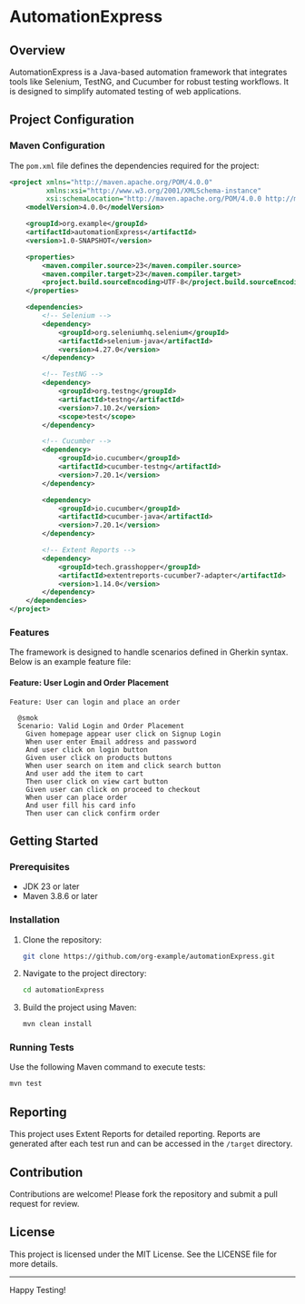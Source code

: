 # AutomationExpress

## Overview
AutomationExpress is a Java-based automation framework that integrates tools like Selenium, TestNG, and Cucumber for robust testing workflows. It is designed to simplify automated testing of web applications.

## Project Configuration

### Maven Configuration
The `pom.xml` file defines the dependencies required for the project:

```xml
<project xmlns="http://maven.apache.org/POM/4.0.0"
         xmlns:xsi="http://www.w3.org/2001/XMLSchema-instance"
         xsi:schemaLocation="http://maven.apache.org/POM/4.0.0 http://maven.apache.org/xsd/maven-4.0.0.xsd">
    <modelVersion>4.0.0</modelVersion>

    <groupId>org.example</groupId>
    <artifactId>automationExpress</artifactId>
    <version>1.0-SNAPSHOT</version>

    <properties>
        <maven.compiler.source>23</maven.compiler.source>
        <maven.compiler.target>23</maven.compiler.target>
        <project.build.sourceEncoding>UTF-8</project.build.sourceEncoding>
    </properties>

    <dependencies>
        <!-- Selenium -->
        <dependency>
            <groupId>org.seleniumhq.selenium</groupId>
            <artifactId>selenium-java</artifactId>
            <version>4.27.0</version>
        </dependency>

        <!-- TestNG -->
        <dependency>
            <groupId>org.testng</groupId>
            <artifactId>testng</artifactId>
            <version>7.10.2</version>
            <scope>test</scope>
        </dependency>

        <!-- Cucumber -->
        <dependency>
            <groupId>io.cucumber</groupId>
            <artifactId>cucumber-testng</artifactId>
            <version>7.20.1</version>
        </dependency>

        <dependency>
            <groupId>io.cucumber</groupId>
            <artifactId>cucumber-java</artifactId>
            <version>7.20.1</version>
        </dependency>

        <!-- Extent Reports -->
        <dependency>
            <groupId>tech.grasshopper</groupId>
            <artifactId>extentreports-cucumber7-adapter</artifactId>
            <version>1.14.0</version>
        </dependency>
    </dependencies>
</project>
```

### Features
The framework is designed to handle scenarios defined in Gherkin syntax. Below is an example feature file:

#### Feature: User Login and Order Placement
```gherkin
Feature: User can login and place an order

  @smok
  Scenario: Valid Login and Order Placement
    Given homepage appear user click on Signup Login
    When user enter Email address and password
    And user click on login button
    Given user click on products buttons
    When user search on item and click search button
    And user add the item to cart
    Then user click on view cart button
    Given user can click on proceed to checkout
    When user can place order
    And user fill his card info
    Then user can click confirm order
```

## Getting Started

### Prerequisites
- JDK 23 or later
- Maven 3.8.6 or later

### Installation
1. Clone the repository:
   ```bash
   git clone https://github.com/org-example/automationExpress.git
   ```
2. Navigate to the project directory:
   ```bash
   cd automationExpress
   ```
3. Build the project using Maven:
   ```bash
   mvn clean install
   ```

### Running Tests
Use the following Maven command to execute tests:
```bash
mvn test
```

## Reporting
This project uses Extent Reports for detailed reporting. Reports are generated after each test run and can be accessed in the `/target` directory.

## Contribution
Contributions are welcome! Please fork the repository and submit a pull request for review.

## License
This project is licensed under the MIT License. See the LICENSE file for more details.

---
Happy Testing!
